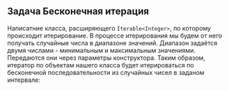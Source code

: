 ## Задача Бесконечная итерация

Написатние класса, расширяющего `Iterable<Integer>`, по которому происходит итерирование. В процессе итерирования мы будем от него получать случайные числа в диапазоне значений. Диапазон задаётся двумя числами - минимальным и максимальным значениями. Передаются они через параметры конструктора. Таким образом, итератор по объектам нашего класса будет итерироваться по бесконечной последовательности из случайных чисел в заданом интервале:
